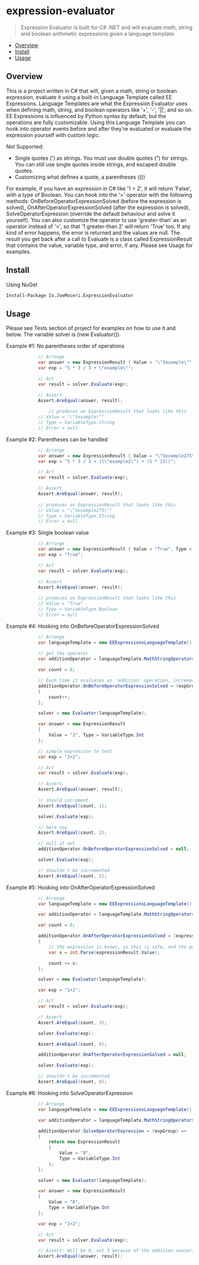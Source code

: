 # expression-evaluator

> Expression Evaluator is built for C# .NET and will evaluate math, string and boolean arithmetic expressions given a language template.

* [Overview](#overview)
* [Install](#install)
* [Usage](#usage)

<a name="overview"></a>
## Overview
This is a project written in C# that will, given a math, string or boolean expression, evaluate it using a built-in Language Template called EE Expressions. Language Templates are what the Expression Evaluator uses when defining math, string, and boolean operators like '+', '-', '||', and so on.  EE Expressions is influenced by Python syntax by default, but the operations are fully customizable. Using this Language Template you can hook into operator events before and after they're evaluated or evaluate the expression yourself with custom logic.

Not Supported:
 * Single quotes (') as strings. You must use double quotes (") for strings. You can still use single quotes inside strings, and escaped double quotes.
 * Customizing what defines a quote, a parentheses (())

For example, if you have an expression in C# like '1 > 2', it will return 'False', with a type of Boolean. You can hook into the '>' operator with the following methods: OnBeforeOperatorExpressionSolved (before the expression is solved), OnAfterOperatorExpressionSolved (after the expression is solved), SolveOperatorExpression (override the default behaviour and solve it yourself). You can also customize the operator to use 'greater-than' as an operator instead of '>', so that '1 greater-than 2' will return 'True' too. If any kind of error happens, the error is returned and the values are null. The result you get back after a call to Evaluate is a class called ExpressionResult that contains the value, variable type, and error, if any. Please see Usage for examples.

<a name="install"></a>
## Install
Using NuGet
```sh
Install-Package Io.JoeMoceri.ExpressionEvaluator
```

<a name="usage"></a>
## Usage

Please see Tests section of project for examples on how to use it and below. The variable solver is (new Evaluator()).

Example #1: No parentheses order of operations

```csharp
			// Arrange
			var answer = new ExpressionResult { Value = "\"5example\"", Type = VariableType.String };
			var exp = "5 * 3 / 3 + \"example\"";

			// Act
			var result = solver.Evaluate(exp);

			// Assert
			Assert.AreEqual(answer, result);
      
      			// produces an ExpressionResult that looks like this
			// Value = "\"5example\""
			// Type = VariableType.String
			// Error = null
```

Example #2: Parentheses can be handled
```csharp
			// Arrange
			var answer = new ExpressionResult { Value = "\"5example275\"", Type = VariableType.String }; ;
			var exp = "5 * 3 / 3 + ((\"example2\") + (5 * 15))";

			// Act
			var result = solver.Evaluate(exp);

			// Assert
			Assert.AreEqual(answer, result);
			
			// produces an ExpressionResult that looks like this
			// Value = "\"5example275\""
			// Type = VariableType.String
			// Error = null
```

Example #3: Single boolean value
```csharp
			// Arrange
			var answer = new ExpressionResult { Value = "True", Type = VariableType.Boolean };
			var exp = "True";

			// Act
			var result = solver.Evaluate(exp);

			// Assert
			Assert.AreEqual(answer, result);
			
			// produces an ExpressionResult that looks like this
			// Value = "True"
			// Type = VariableType.Boolean
			// Error = null
```

Example #4: Hooking into OnBeforeOperatorExpressionSolved
```csharp
			// Arrange
			var languageTemplate = new EEExpressionsLanguageTemplate();
			
			// get the operator
			var additionOperator = languageTemplate.MathStringOperators.First(o => o.ExpressionOperator == Operator.Addition);

			var count = 0;

			// Each time it evaluates an 'addition' operation, increment the count
			additionOperator.OnBeforeOperatorExpressionSolved = (expGroup) =>
			{
				count++;
			};

			solver = new Evaluator(languageTemplate);

			var answer = new ExpressionResult 
			{
				Value = "3", Type = VariableType.Int 
			};

			// simple expression to test
			var exp = "1+2";

			// Act
			var result = solver.Evaluate(exp);

			// Assert
			Assert.AreEqual(answer, result);
			
			// should increment
			Assert.AreEqual(count, 1);

			solver.Evaluate(exp);

			// here too
			Assert.AreEqual(count, 2);

			// null it out
			additionOperator.OnBeforeOperatorExpressionSolved = null;

			solver.Evaluate(exp);

			// shouldn't be incremented
			Assert.AreEqual(count, 2);
```

Example #5: Hooking into OnAfterOperatorExpressionSolved
```csharp
			// Arrange
			var languageTemplate = new EEExpressionsLanguageTemplate();

			var additionOperator = languageTemplate.MathStringOperators.First(o => o.ExpressionOperator == Operator.Addition);

			var count = 0;

			additionOperator.OnAfterOperatorExpressionSolved = (expressionResult) =>
			{
				// the expression is known, so this is safe, and the point. You're in control.
				var v = int.Parse(expressionResult.Value);

				count += v;
			};

			solver = new Evaluator(languageTemplate);

			var exp = "1+2";

			// Act
			var result = solver.Evaluate(exp);

			// Assert
			Assert.AreEqual(count, 3);

			solver.Evaluate(exp);

			Assert.AreEqual(count, 6);

			additionOperator.OnAfterOperatorExpressionSolved = null;

			solver.Evaluate(exp);

			// shouldn't be incremented
			Assert.AreEqual(count, 6);
```

Example #6: Hooking into SolveOperatorExpression
```csharp
			// Arrange
			var languageTemplate = new EEExpressionsLanguageTemplate();

			var additionOperator = languageTemplate.MathStringOperators.First(o => o.ExpressionOperator == Operator.Addition);

			additionOperator.SolveOperatorExpression = (expGroup) =>
			{
				return new ExpressionResult
				{
					Value = "0",
					Type = VariableType.Int
				};
			};

			solver = new Evaluator(languageTemplate);

			var answer = new ExpressionResult
			{
				Value = "0",
				Type = VariableType.Int
			};

			var exp = "1+2";

			// Act
			var result = solver.Evaluate(exp);

			// Assert: Will be 0, not 3 because of the addition overwrite
			Assert.AreEqual(answer, result);
```
